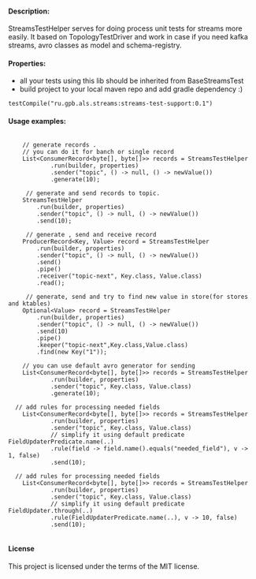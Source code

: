 #### Description:
StreamsTestHelper serves for doing process unit tests for streams more easily.
It based on TopologyTestDriver and 
work in case if you need kafka streams, avro classes as model and schema-registry.

#### Properties:
* all your tests using this lib should be inherited from BaseStreamsTest
* build project to your local maven repo and add gradle dependency :)
```
testCompile("ru.gpb.als.streams:streams-test-support:0.1")
```
#### Usage examples:

```
  
    // generate records .
    // you can do it for banch or single record
    List<ConsumerRecord<byte[], byte[]>> records = StreamsTestHelper
            .run(builder, properties)
            .sender("topic", () -> null, () -> newValue())
            .generate(10);
     
     // generate and send records to topic.
    StreamsTestHelper
        .run(builder, properties)
        .sender("topic", () -> null, () -> newValue())
        .send(10);       
        
     // generate , send and receive record  
    ProducerRecord<Key, Value> record = StreamsTestHelper
        .run(builder, properties)
        .sender("topic", () -> null, () -> newValue())
        .send()
        .pipe()
        .receiver("topic-next", Key.class, Value.class)
        .read();        
           
     // generate, send and try to find new value in store(for stores and ktables)      
    Optional<Value> record = StreamsTestHelper
        .run(builder, properties)
        .sender("topic", () -> null, () -> newValue())
        .send(10)
        .pipe()
        .keeper("topic-next",Key.class,Value.class)
        .find(new Key("1")); 
        
    // you can use default avro generator for sending
    List<ConsumerRecord<byte[], byte[]>> records = StreamsTestHelper
            .run(builder, properties)
            .sender("topic", Key.class, Value.class)
            .generate(10);
            
  // add rules for processing needed fields 
    List<ConsumerRecord<byte[], byte[]>> records = StreamsTestHelper
            .run(builder, properties)
            .sender("topic", Key.class, Value.class)
            // simplify it using default predicate FieldUpdaterPredicate.name(..)
            .rule(field -> field.name().equals("needed_field"), v -> 1, false) 
            .send(10); 
  
  // add rules for processing needed fields 
    List<ConsumerRecord<byte[], byte[]>> records = StreamsTestHelper
            .run(builder, properties)
            .sender("topic", Key.class, Value.class)
            // simplify it using default predicate FieldUpdater.through(..)
            .rule(FieldUpdaterPredicate.name(..), v -> 10, false) 
            .send(10);                    
                                             
```

#### License
This project is licensed under the terms of the MIT license.
